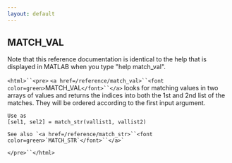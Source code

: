 ```yaml
---
layout: default
---
```


##  MATCH_VAL

Note that this reference documentation is identical to the help that is displayed in MATLAB when you type "help match_val".

`<html>``<pre>`
    `<a href=/reference/match_val>``<font color=green>`MATCH_VAL`</font>``</a>` looks for matching values in two arrays of values
    and returns the indices into both the 1st and 2nd list of the matches.
    They will be ordered according to the first input argument.
 
    Use as
    [sel1, sel2] = match_str(vallist1, vallist2)
 
    See also `<a href=/reference/match_str>``<font color=green>`MATCH_STR`</font>``</a>`
`</pre>``</html>`

